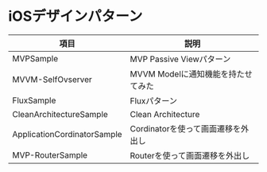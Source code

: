 # iOSデザインパターン


| 項目                        | 説明                               |
| -----                       | -----                              |
| MVPSample                   | MVP Passive Viewパターン           |
| MVVM-SelfOvserver           | MVVM Modelに通知機能を持たせてみた |
| FluxSample                  | Fluxパターン                       |
| CleanArchitectureSample     | Clean Architecture                 |
| ApplicationCordinatorSample | Cordinatorを使って画面遷移を外出し |
| MVP-RouterSample            | Routerを使って画面遷移を外出し     |


